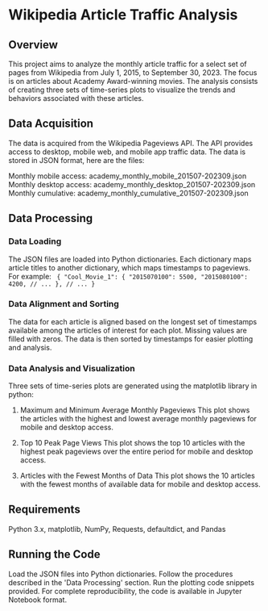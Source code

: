 
# Wikipedia Article Traffic Analysis
## Overview
This project aims to analyze the monthly article traffic for a select set of pages from Wikipedia from July 1, 2015, to September 30, 2023. The focus is on articles about Academy Award-winning movies. The analysis consists of creating three sets of time-series plots to visualize the trends and behaviors associated with these articles. 

## Data Acquisition
The data is acquired from the Wikipedia Pageviews API. The API provides access to desktop, mobile web, and mobile app traffic data. The data is stored in JSON format, here are the files:

Monthly mobile access: academy_monthly_mobile_201507-202309.json
Monthly desktop access: academy_monthly_desktop_201507-202309.json
Monthly cumulative: academy_monthly_cumulative_201507-202309.json

## Data Processing
### Data Loading
The JSON files are loaded into Python dictionaries. Each dictionary maps article titles to another dictionary, which maps timestamps to pageviews. For example:
`
{
  "Cool_Movie_1": {
    "2015070100": 5500,
    "2015080100": 4200,
    // ...
  },
  // ...
}`
### Data Alignment and Sorting
The data for each article is aligned based on the longest set of timestamps available among the articles of interest for each plot. Missing values are filled with zeros. The data is then sorted by timestamps for easier plotting and analysis.

### Data Analysis and Visualization
Three sets of time-series plots are generated using the matplotlib library in python:

1. Maximum and Minimum Average Monthly Pageviews
This plot shows the articles with the highest and lowest average monthly pageviews for mobile and desktop access.

2. Top 10 Peak Page Views
This plot shows the top 10 articles with the highest peak pageviews over the entire period for mobile and desktop access.

3. Articles with the Fewest Months of Data
This plot shows the 10 articles with the fewest months of available data for mobile and desktop access.

## Requirements
Python 3.x, matplotlib, NumPy, Requests, defaultdict, and Pandas

## Running the Code
Load the JSON files into Python dictionaries.
Follow the procedures described in the 'Data Processing' section.
Run the plotting code snippets provided.
For complete reproducibility, the code is available in Jupyter Notebook format.
